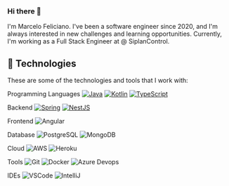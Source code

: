 ### Hi there 👋

I'm Marcelo Feliciano. I've been a software engineer since 2020, and I'm always interested in new challenges and learning opportunities. Currently, I'm working as a Full Stack Engineer at @ SiplanControl.

## 🔨 Technologies

These are some of the technologies and tools that I work with:

Programming Languages
[![Java](https://img.shields.io/badge/-Java-007396?style=flat-square&logo=java)](https://www.java.com/)
[![Kotlin](https://img.shields.io/badge/-Kotlin-0095D5?style=flat-square&logo=kotlin&logoColor=white)](https://kotlinlang.org/)
[![TypeScript](https://img.shields.io/badge/-TypeScript-007ACC?style=flat-square&logo=typescript)](https://www.typescriptlang.org/)

Backend
[![Spring](https://img.shields.io/badge/-Spring-6DB33F?style=flat-square&logo=spring&logoColor=white)](https://spring.io/)
[![NestJS](https://img.shields.io/badge/-NestJS-E0234E?style=flat-square&logo=nestjs&logoColor=white)](https://nestjs.com/)

Frontend
![Angular](https://img.shields.io/badge/-Angular-DD0031?style=flat-square&logo=angular)

Database
![PostgreSQL](https://img.shields.io/badge/PostgreSQL-316192?style=flat-square&logo=postgresql&logoColor=white)
![MongoDB](https://img.shields.io/badge/-MongoDB-black?style=flat-square&logo=mongodb)

Cloud
![AWS](https://img.shields.io/badge/Amazon_AWS-232F3E?style=flat-square&logo=amazon-aws&logoColor=white)
![Heroku](https://img.shields.io/badge/Heroku-430098?style=flat-square&logo=heroku&logoColor=white)

Tools
![Git](https://img.shields.io/badge/-Git-black?style=flat-square&logo=git)
![Docker](https://img.shields.io/badge/-Docker-2496ED?style=flat-square&logo=docker&logoColor=white)
![Azure Devops](https://img.shields.io/badge/Azure_DevOps-0078D7?style=flat-square&logo=azure-devops&logoColor=white)

IDEs
![VSCode](https://img.shields.io/badge/-VSCode-007ACC?style=flat-square&logo=visual-studio-code&logoColor=white)
![IntelliJ](https://img.shields.io/badge/-IntelliJ%20IDEA-black?style=flat-square&logo=intellij-idea&logoColor=white)
